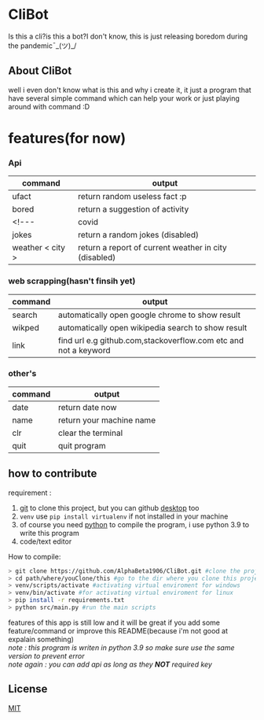 # CliBot
Is this a cli?is this a bot?I don't know, this is just releasing boredom during the pandemic¯\_(ツ)_/

## About CliBot
well i even don't know what is this and why i create it, it just a program that have several simple command which can help your work or just playing around with command :D
# features(for now)
### Api
|command   | output  |
|---|---|
|  ufact | return random useless fact :p  |
|  bored | return a suggestion of activity |
<!---|  covid|  return the report of covid-19 data (disabled)|
|  jokes | return a random jokes (disabled)|
|  weather < city >  |  return a report of current weather in city (disabled)|-->


### web scrapping(hasn't finsih yet)
|command | output  |
|---|---|
| search <keyword>  | automatically open google chrome to show result|
| wikped <keyword>  | automatically open wikipedia search to show result|
| link <url> | find url e.g github.com,stackoverflow.com etc and not a keyword|

### other's
|command | output  |
|---|---|
|  date | return date now   |
|  name | return your machine name|
|  clr  | clear the terminal|
|  quit | quit program |

## how to contribute
requirement :
1. [git](https://git-scm.com/downloads) to clone this project, but you can github [desktop](https://desktop.github.com/) too
2. ```venv``` use ```pip install virtualenv``` if not installed in your machine
3. of course you need [python](https://www.python.org/downloads/) to compile the program, i use python 3.9 to write this program
4. code/text editor

How to compile:
```bash
> git clone https://github.com/AlphaBeta1906/CliBot.git #clone the project
> cd path/where/youClone/this #go to the dir where you clone this project
> venv/scripts/activate #activating virtual enviroment for windows
> venv/bin/activate #for activating virtual enviroment for linux
> pip install -r requirements.txt
> python src/main.py #run the main scripts
```

features of this app is still low and it will be great if you add some feature/command or improve this README(because i'm not good at expalain something)<br/>
*note  : this program is writen in python 3.9 so make sure use the same version to prevent error*<br/>
*note again : you can add api as long as they **NOT** required key*
  
## License
[MIT](https://github.com/AlphaBeta1906/CliBot/blob/master/LICENSE)
